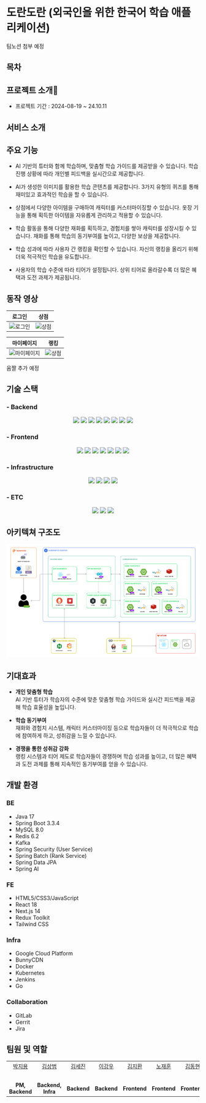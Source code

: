 # 도란도란 (외국인을 위한 한국어 학습 애플리케이션)

팀노션 첨부 예정

## 목차

## 프로젝트 소개💼

- 프로젝트 기간 : 2024-08-19 ~ 24.10.11

## 서비스 소개

## 주요 기능

- AI 기반의 튜터와 함께 학습하며, 맞춤형 학습 가이드를 제공받을 수 있습니다. 학습 진행 상황에 따라 개인별 피드백을 실시간으로 제공합니다.

- AI가 생성한 이미지를 활용한 학습 콘텐츠를 제공합니다. 3가지 유형의 퀴즈를 통해 재미있고 효과적인 학습을 할 수 있습니다.

- 상점에서 다양한 아이템을 구매하여 캐릭터를 커스터마이징할 수 있습니다. 옷장 기능을 통해 획득한 아이템을 자유롭게 관리하고 적용할 수 있습니다.

- 학습 활동을 통해 다양한 재화를 획득하고, 경험치를 쌓아 캐릭터를 성장시킬 수 있습니다. 재화를 통해 학습의 동기부여를 높이고, 다양한 보상을 제공합니다.

- 학습 성과에 따라 사용자 간 랭킹을 확인할 수 있습니다. 자신의 랭킹을 올리기 위해 더욱 적극적인 학습을 유도합니다.

- 사용자의 학습 수준에 따라 티어가 설정됩니다. 상위 티어로 올라갈수록 더 많은 혜택과 도전 과제가 제공됩니다.

## 동작 영상
| 로그인 | 상점 |
|:---:|:---:|
| ![로그인](/img/로그인.gif) | ![상점](/img/상점.gif) |


| 마이페이지 | 랭킹 |
|:---:|:---:|
| ![마이페이지](/img/마이페이지%20및%20옷장.gif) | ![상점](/img/랭킹.gif) |




움짤 추가 예정

## 기술 스택

### - Backend

<div align=center> 
  <img src="https://img.shields.io/badge/java-007396?style=for-the-badge&logo=java&logoColor=white"> 
  <img src="https://img.shields.io/badge/spring-6DB33F?style=for-the-badge&logo=spring&logoColor=white">
  <img src="https://img.shields.io/badge/springboot-6DB33F?style=for-the-badge&logo=springboot&logoColor=white">
  <img src="https://img.shields.io/badge/mysql-4479A1?style=for-the-badge&logo=mysql&logoColor=white">
      <img src="https://img.shields.io/badge/Security-6DB33F?style=for-the-badge&logo=springsecurity&logoColor=white">
        <img src="https://img.shields.io/badge/Batch-6DB33F?style=for-the-badge&logo=&logoColor=white">
           <img src="https://img.shields.io/badge/Redis-FF4438?style=for-the-badge&logo=redis&logoColor=white">
            <img src="https://img.shields.io/badge/Kafka-231F20?style=for-the-badge&logo=apachekafka&logoColor=white">
</div>

### - Frontend

<div align=center>

  <img src="https://img.shields.io/badge/react-61DAFB?style=for-the-badge&logo=react&logoColor=black"> 
    <img src="https://img.shields.io/badge/Next.js-000000?style=for-the-badge&logo=&logoColor=black"> 
  <img src="https://img.shields.io/badge/javascript-F7DF1E?style=for-the-badge&logo=javascript&logoColor=black">
  <img src="https://img.shields.io/badge/html5-E34F26?style=for-the-badge&logo=html5&logoColor=white">
  <img src="https://img.shields.io/badge/css-1572B6?style=for-the-badge&logo=css3&logoColor=white"> 
    <img src="https://img.shields.io/badge/redux-764ABC?style=for-the-badge&logo=redux&logoColor=white"> 
       <img src="https://img.shields.io/badge/tailwind css-06B6D4?style=for-the-badge&logo=tailwindcss&logoColor=white"> 
</div>

### - Infrastructure

<div align=center>
  <img src="https://img.shields.io/badge/docker-2496ED?style=for-the-badge&logo=docker&logoColor=white">
  <img src="https://img.shields.io/badge/aws-FF9900?style=for-the-badge&logo=amazon&logoColor=white">
  <img src="https://img.shields.io/badge/jenkins-D24939?style=for-the-badge&logo=jenkins&logoColor=white">
    <img src="https://img.shields.io/badge/go-00ADD8?style=for-the-badge&logo=go&logoColor=white">
</div>

### - ETC

<div align=center>
       <img src="https://img.shields.io/badge/gitlab-FC6D26?style=for-the-badge&logo=gitlab&logoColor=white">
   <img src="https://img.shields.io/badge/git-F05032?style=for-the-badge&logo=git&logoColor=white">
      <img src="https://img.shields.io/badge/gerrit-232F3E?style=for-the-badge&logo=googlenews&logoColor=white">

</div>

## 아키텍쳐 구조도

![아키텍쳐](img/architecture.png)

## 기대효과
- **개인 맞춤형 학습**  
    AI 기반 튜터가 학습자의 수준에 맞춘 맞춤형 학습 가이드와 실시간 피드백을 제공해 학습 효율성을 높입니다.

- **학습 동기부여**  
    재화와 경험치 시스템, 캐릭터 커스터마이징 등으로 학습자들이 더 적극적으로 학습에 참여하게 하고, 성취감을 느낄 수 있습니다.

- **경쟁을 통한 성취감 강화**  
    랭킹 시스템과 티어 제도로 학습자들이 경쟁하며 학습 성과를 높이고, 더 많은 혜택과 도전 과제를 통해 지속적인 동기부여를 얻을 수 있습니다.

## 개발 환경
### BE
- Java 17
- Spring Boot 3.3.4
- MySQL 8.0
- Redis 6.2
- Kafka
- Spring Security (User Service)
- Spring Batch (Rank Service)
- Spring Data JPA
- Spring AI

### FE
- HTML5/CSS3/JavaScript
- React 18
- Next.js 14
- Redux Toolkit
- Tailwind CSS

### Infra
- Google Cloud Platform
- BunnyCDN
- Docker
- Kubernetes
- Jenkins
- Go

### Collaboration
- GitLab
- Gerrit
- Jira

## 팀원 및 역할
<!-- 카드 형식으로 -->
<table>
    <tr>
        <td align="center"><a href="https://github.com/DaftenP">박지용</a></td>
        <td align="center"><a href="https://github.com/picel">김상범</a></td>
        <td align="center"><a href="https://github.com/hsusj996">김세진</a></td>
        <td align="center"><a href="https://github.com/dbdbais">이강우</a></td>
        <td align="center"><a href="https://github.com/everev1">김지환</a></td>
        <td align="center"><a href="https://github.com/there2989">노재훈</a></td>
        <td align="center"><a href="https://github.com/kdhn97">김동현</a></td>
    </tr>
    <tr>
        <td align="center"><a href="https://github.com/DaftenP"><img src="https://avatars.githubusercontent.com/u/80443975?v=4" width="100px;" alt=""/><sub></sub></a></td>
        <td align="center"><a href="https://github.com/picel"><img src="https://avatars.githubusercontent.com/u/30901178?v=4" width="100px;" alt=""/><sub></sub></a></td>
        <td align="center"><a href="https://github.com/hsusj996"><img src="https://avatars.githubusercontent.com/u/84006404?v=4" width="100px;" alt=""/><sub></sub></a></td>
        <td align="center"><a href="https://github.com/dbdbais"><img src="https://avatars.githubusercontent.com/u/99540674?v=4" width="100px;" alt=""/><sub></sub></a></td>
        <td align="center"><a href="https://github.com/everev1"><img src="https://avatars.githubusercontent.com/u/156268564?v=4" width="100px;" alt=""/><sub></sub></a></td>
        <td align="center"><a href="https://github.com/there2989"><img src="https://avatars.githubusercontent.com/u/156268473?v=4" width="100px;" alt=""/><sub></sub></a></td>
        <td align="center"><a href="https://github.com/kdhn97"><img src="https://avatars.githubusercontent.com/u/139952024?v=4" width="100px;" alt=""/><sub></sub></a></td>
    </tr>
    <tr>
        <td align="center"><b>PM, Backend</b></td>
        <td align="center"><b>Backend, Infra</b></td>
        <td align="center"><b>Backend</b></td>
        <td align="center"><b>Backend</b></td>
        <td align="center"><b>Frontend</b></td>
        <td align="center"><b>Frontend</b></td>
        <td align="center"><b>Frontend</b></td>
    </tr>
</table>